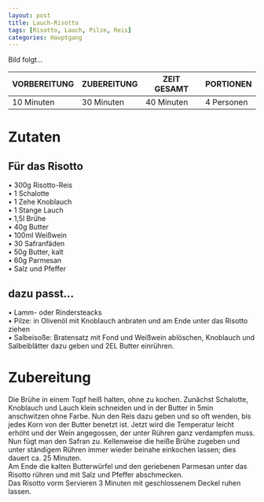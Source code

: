 ```yaml
---
layout: post
title: Lauch-Risotto
tags: [Risotto, Lauch, Pilze, Reis]
categories: Hauptgang
---
```



Bild folgt...

| VORBEREITUNG | ZUBEREITUNG | ZEIT GESAMT | PORTIONEN |
|--------------|--------------|--------------|--------------|
| 10 Minuten | 30 Minuten | 40 Minuten | 4 Personen |


# Zutaten
## Für das Risotto
• 300g Risotto-Reis    
• 1 Schalotte   
• 1 Zehe Knoblauch  
• 1 Stange Lauch    
• 1,5l Brühe  
• 40g Butter  
• 100ml Weißwein  
• 30 Safranfäden  
• 50g Butter, kalt  
• 60g Parmesan  
• Salz und Pfeffer    

## dazu passt...
• Lamm- oder Rindersteacks    
• Pilze: in Olivenöl mit Knoblauch anbraten und am Ende unter das Risotto ziehen  
• Salbeisoße: Bratensatz mit Fond und Weißwein ablöschen, Knoblauch und Salbeiblätter dazu geben und 2EL Butter einrühren.   

 
# Zubereitung
Die Brühe in einem Topf heiß halten, ohne zu kochen. 
Zunächst Schalotte, Knoblauch und Lauch klein schneiden und in der Butter in 5min anschwitzen ohne Farbe. 
Nun den Reis dazu geben und so oft wenden, bis jedes Korn von der Butter benetzt ist. 
Jetzt wird die Temperatur leicht erhöht und der Wein angegossen, der unter Rühren ganz verdampfen muss. Nun fügt man den Safran zu.
Kellenweise die heiße Brühe zugeben und unter ständigem Rühren immer wieder beinahe einkochen lassen; dies dauert ca. 25 Minuten.  
Am Ende die kalten Butterwürfel und den geriebenen Parmesan unter das Risotto rühren und mit Salz und Pfeffer abschmecken.  
Das Risotto vorm Servieren 3 Minuten mit geschlossenem Deckel ruhen lassen. 

